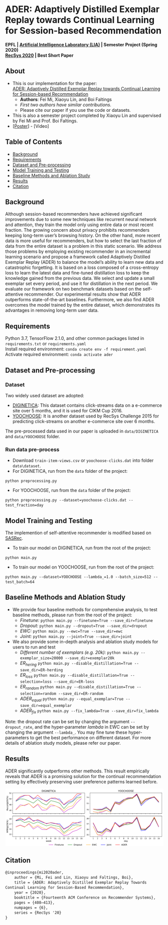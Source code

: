# ADER: Adaptively Distilled Exemplar Replay towards Continual Learning for Session-based Recommendation
**EPFL | [Artificial Intelligence Laboratory (LIA)](https://lia.epfl.ch/) | Semester Project (Spring 2020)**  
**[RecSys 2020](https://recsys.acm.org/recsys20/) | Best Short Paper**

## About
- This is our implementation for the paper:  
[ADER: Adaptively Distilled Exemplar Replay towards Continual Learning for Session-based Recommendation](https://dl.acm.org/doi/abs/10.1145/3383313.3412218)  
    - **Authors**: Fei Mi, Xiaoyu Lin, and Boi Faltings  
    - *First two authors have similar contributions.*  
    - Please cite our paper if you use the code or datasets.  
- This is also a semester project completed by Xiaoyu Lin and supervised by Fei Mi and Prof. Boi Faltings.  
- [[Poster](poster.pdf)] - [Video]
## Table of Contents  
- [Background](#background)
- [Requirements](#requirements)
- [Dataset and Pre-processing](#dataset-and-pre-processing)
- [Model Training and Testing](#model-training-and-testing)
- [Baseline Methods and Ablation Study](#baseline-methods-and-ablation-study)
- [Results](#results)
- [Citation](#citation)

## Background
Although session-based recommenders have achieved significant improvements due to some new techniques like recurrent neural network and attention, they train the model only using entire data or most recent fraction. The growing concern about privacy prohibits recommenders keeping long-term user’s browsing history. On the other hand, more recent data is more useful for recommenders, but how to select the last fraction of data from the entire dataset is a problem in this static scenario. We address those problems by employing existing recommender in an incremental learning scenario and propose a framework called Adaptively Distilled Exemplar Replay (ADER) to balance the model’s ability to learn new data and catastrophic forgetting. It is based on a loss composed of a cross-entropy loss to learn the latest data and fine-tuned distillation loss to keep the knowledge gained from the previous data. We select and update a small exemplar set every period, and use it for distillation in the next period. We evaluate our framework on two benchmark datasets based on the self-attentive recommender. Our experimental results show that ADER outperforms state-of-the-art baselines. Furthermore, we also find ADER overcomes the model trained by the entire dataset, which demonstrates its advantages in removing long-term user data.

## Requirements
Python 3.7, TensorFlow 2.1.0, and other common packages listed in `requirements.txt` or `requirements.yaml`  
Install required environment: `conda create env -f requirement.yaml`  
Activate required environment: `conda activate ader`

## Dataset and Pre-processing
### Dataset
Two widely used dataset are adopted:  

- [DIGINETICA](http://cikm2016.cs.iupui.edu/cikm-cup): This dataset contains click-streams data on a e-commerce
site over 5 months, and it is used for CIKM Cup 2016.  
- [YOOCHOOSE](http://2015.recsyschallenge.com/challenge.html): It is another dataset used by RecSys Challenge 2015 for predicting
click-streams on another e-commerce site over 6 months.  

The pre-processed data used in our paper is uploaded in `data/DIGINETICA` and `data/YOOCHOOSE` folder.<br/>
### Run data pre-process
- Download `train-item-views.csv` or `yoochoose-clicks.dat` into folder `data\dataset`.<br/>
- For DIGINETICA, run from the `data` folder of the project:
```
python preprocessing.py
```
- For YOOCHOOSE, run from the `data` folder of the project:
```
python preprocessing.py --dataset=yoochoose-clicks.dat --test_fraction=day
```

## Model Training and Testing
The implemention of self-attentive recommender is modified based on [SASRec](https://github.com/kang205/SASRec).<br/>
- To train our model on DIGINETICA, run from the root of the project:
```
python main.py
```
- To train our model on YOOCHOOSE, run from the root of the project:
```
python main.py --dataset=YOOCHOOSE --lambda_=1.0 --batch_size=512 --test_batch=64
```

## Baseline Methods and Ablation Study
- We provide four baseline methods for comprehensive analysis, to test baseline methods, please run from 
the root of the project:
    - *Finetune:* ``python main.py --finetune=True --save_dir=finetune``
    - *Dropout:* ``python main.py --dropout=True --save_dir=dropout``
    - *EWC:* ``python main.py --ewc=True --save_dir=ewc``
    - *Joint:* ``python main.py --joint=True --save_dir=joint``
- We also provide some in-depth analysis and ablation study models for users to run and test
    - *Different number of exemplars (e.g. 20k):* ``python main.py --exemplar_size=20000 --save_dir=exemplar20k``
    - *ER<sub>hering</sub>* ``python main.py --disable_distillation=True --save_dir=ER-herding``
    - *ER<sub>loss</sub>* ``python main.py --disable_distillation=True --selection=loss --save_dir=ER-loss``
    - *ER<sub>random</sub>* ``python main.py --disable_distillation=True --selection=random --save_dir=ER-random``
    - *ADER<sub>equal</sub>* ``python main.py --equal_exemplar=True --save_dir=equal_exemplar``
    - *ADER<sub>fix</sub>* ``python main.py --fix_lambda=True --save_dir=fix_lambda``

Note: the dropout rate can be set by changing the argument `--dropout_rate`, 
and the hyper-parameter *lambda* in EWC can be set by changing the argument `--lambda_`. You may fine tune these 
hyper-parameters to get the best performance on different dataset. For more details of ablation study models, please
refer our paper.


## Results
ADER significantly outperforms other methods. This result empirically reveals that ADER is a promising solution for the continual recommendation setting by effectively preserving user
preference patterns learned before.
<p align="center">
  <img src="results.svg" width="800px"/>
</p>

## Citation

    @inproceedings{mi2020ader,
        author = {Mi, Fei and Lin, Xiaoyu and Faltings, Boi},
        title = {ADER: Adaptively Distilled Exemplar Replay Towards Continual Learning for Session-Based Recommendation},
        year = {2020},
        booktitle = {Fourteenth ACM Conference on Recommender Systems},
        pages = {408–413},
        numpages = {6},
        series = {RecSys '20}
    }
